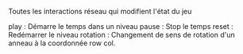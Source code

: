 Toutes les interactions réseau qui modifient l'état du jeu

play : Démarre le temps dans un niveau
pause : Stop le temps
reset : Redémarrer le niveau
rotation <row> <col> : Changement de sens de rotation d'un anneau à la coordonnée row col.